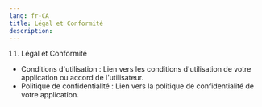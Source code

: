 ```yaml
---
lang: fr-CA
title: Légal et Conformité
description:
---
```

11) Légal et Conformité

- Conditions d'utilisation : Lien vers les conditions d'utilisation de votre application ou accord de l'utilisateur.
- Politique de confidentialité : Lien vers la politique de confidentialité de votre application.
